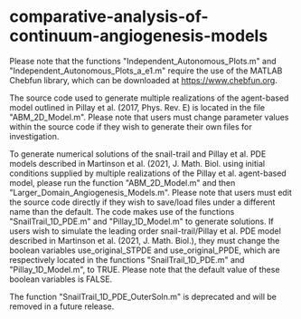 # comparative-analysis-of-continuum-angiogenesis-models

Please note that the functions "Independent_Autonomous_Plots.m" and "Independent_Autonomous_Plots_a_e1.m" require the use of the MATLAB Chebfun library, which can be downloaded at https://www.chebfun.org.

The source code used to generate multiple realizations of the agent-based model outlined in Pillay et al. (2017, Phys. Rev. E) is located in the file "ABM_2D_Model.m". Please note that users must change parameter values within the source code if they wish to generate their own files for investigation.

To generate numerical solutions of the snail-trail and Pillay et al. PDE models described in Martinson et al. (2021, J. Math. Biol. using initial conditions supplied by multiple realizations of the Pillay et al. agent-based model, please run the function "ABM_2D_Model.m" and then "Larger_Domain_Angiogenesis_Models.m". Please note that users must edit the source code directly if they wish to save/load files under a different name than the default. The code makes use of the functions "SnailTrail_1D_PDE.m" and "Pillay_1D_Model.m" to generate solutions. If users wish to simulate the leading order snail-trail/Pillay et al. PDE model described in Martinson et al. (2021, J. Math. Biol.), they must change the boolean variables use_original_STPDE and use_original_PPDE, which are respectively located in the functions "SnailTrail_1D_PDE.m" and "Pillay_1D_Model.m", to TRUE. Please note that the default value of these boolean variables is FALSE.

The function "SnailTrail_1D_PDE_OuterSoln.m" is deprecated and will be removed in a future release.
